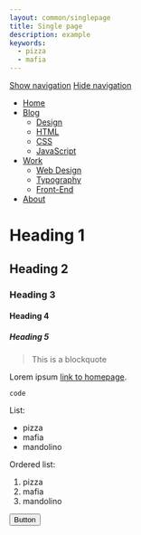 ```yaml
---
layout: common/singlepage
title: Single page
description: example
keywords:
  - pizza
  - mafia
---
```


<!-- TODO see https://osvaldas.info/drop-down-navigation-responsive-and-touch-friendly -->

<nav id="nav" role="navigation">
    <a href="#nav" title="Show navigation">Show navigation</a>
    <a href="#" title="Hide navigation">Hide navigation</a>
    <ul>
        <li><a href="/">Home</a></li>
        <li>
            <a href="/" aria-haspopup="true">Blog</a>
            <ul>
                <li><a href="/">Design</a></li>
                <li><a href="/">HTML</a></li>
                <li><a href="/">CSS</a></li>
                <li><a href="/">JavaScript</a></li>
            </ul>
        </li>
        <li>
            <a href="/" aria-haspopup="true">Work</a>
            <ul>
                <li><a href="/">Web Design</a></li>
                <li><a href="/">Typography</a></li>
                <li><a href="/">Front-End</a></li>
            </ul>
        </li>
        <li><a href="/">About</a></li>
    </ul>
</nav>

# Heading 1

## Heading 2

### Heading 3

#### Heading 4

##### Heading 5

> This is a blockquote

Lorem ipsum [link to homepage](http://g14n.info).

```
code
```

List:

* pizza
* mafia
* mandolino

Ordered list:

1. pizza
2. mafia
3. mandolino

<button>Button</button>

